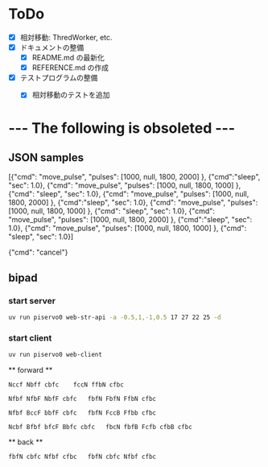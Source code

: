 # ToDo

- [x] 相対移動: ThredWorker, etc. 
- [x] ドキュメントの整備
  - [x] README.md の最新化
  - [x] REFERENCE.md の作成
- [x] テストプログラムの整備
  - [x] 相対移動のテストを追加


# --- The following is obsoleted ---

## JSON samples
[{"cmd": "move_pulse",   "pulses": [1000, null, 1800, 2000] }, {"cmd":"sleep", "sec": 1.0},  {"cmd": "move_pulse",   "pulses": [1000, null, 1800, 1000] }, {"cmd": "sleep", "sec": 1.0}, {"cmd": "move_pulse",   "pulses": [1000, null, 1800, 2000] }, {"cmd":"sleep", "sec": 1.0},  {"cmd": "move_pulse",   "pulses": [1000, null, 1800, 1000] }, {"cmd": "sleep", "sec": 1.0}, {"cmd": "move_pulse",   "pulses": [1000, null, 1800, 2000] }, {"cmd":"sleep", "sec": 1.0},  {"cmd": "move_pulse",   "pulses": [1000, null, 1800, 1000] }, {"cmd": "sleep", "sec": 1.0}]

{"cmd": "cancel"}


## bipad

### start server
``` bash
uv run piservo0 web-str-api -a -0.5,1,-1,0.5 17 27 22 25 -d
```

### start client
``` bash
uv run piservo0 web-client
```

** forward **
``` text
Nccf Nbff cbfc    fccN ffbN cfbc

Nfbf NfbF NbfF cbfc   fbfN FbfN FfbN cfbc

Nfbf BccF bbfF cbfc   fbfN FccB Ffbb cfbc 

Ncbf Bfbf bfcF Bbfc cbfc   fbcN fbfB Fcfb cfbB cfbc 
```

** back **
``` text
fbfN cbfc Nfbf cfbc   fbfN cbfc Nfbf cfbc
```